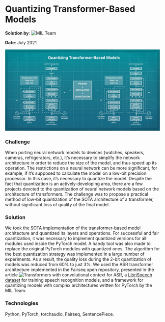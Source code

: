 # Quantizing Transformer-Based Models

**Solution by**: ![MIL Team](https://machine-intelligence.ru/en/about)

**Date**: July 2021

![Scheme](https://github.com/ml-patterns/ml-patterns/blob/main/library/images/Quantizing_Transformer-Based_Models.jpeg)

### Challenge

When porting neural network models to devices (watches, speakers, cameras, refrigerators, etc.), it’s necessary to simplify the network architecture in order to reduce the size of the model, and thus speed up its operation. The restrictions on a neural network can be more significant, for example, if it’s supposed to calculate the model on a low-bit precision processor. In this case, it’s necessary to quantize the model. Despite the fact that quantization is an actively-developing area, there are a few projects devoted to the quantization of neural network models based on the architecture of transformers. The challenge was to propose a practical method of low-bit quantization of the SOTA architecture of a transformer, without significant loss of quality of the final model.

### Solution

We took the SOTA implementation of the transformer-based model architecture and quantized its layers and operations. For successful and fair quantization, it was necessary to implement quantized versions for all modules used inside the PyTorch model. A handy tool was also made to replace the original PyTorch modules with quantized ones. The algorithm for the best quantization strategy was implemented in a large number of experiments. As a result, the quality loss during the 2-bit quantization of models was reduced from 60% to just 3%.
We used the ASR transformer architecture implemented in the Fairseq open repository, presented in the article ![Transformers with convolutional context for ASR](https://arxiv.org/abs/1904.11660), a [LibriSpeech dataset](http://www.openslr.org/12/) for training speech recognition models, and a framework for quantizing models with complex architectures written for PyTorch by the MIL Team.

### Technologies

Python, PyTorch, torchaudio, Fairseq, SentencePiece.
